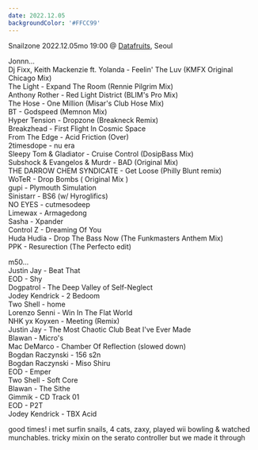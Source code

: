 ```yaml
---
date: 2022.12.05
backgroundColor: '#FFCC99'
---
```


Snailzone 2022.12.05mo 19:00 @ [Datafruits](http://www.datafruits.fm/), Seoul  

Jonnn...  
Dj Fixx, Keith Mackenzie ft. Yolanda - Feelin' The Luv (KMFX Original Chicago Mix)  
The Light - Expand The Room (Rennie Pilgrim Mix)  
Anthony Rother - Red Light District (BLIM's Pro Mix)  
The Hose - One Million (Misar's Club Hose Mix)  
BT - Godspeed (Memnon Mix)  
Hyper Tension - Dropzone (Breakneck Remix)  
Breakzhead - First Flight In Cosmic Space  
From The Edge - Acid Friction (Over)  
2timesdope - nu era  
Sleepy Tom & Gladiator - Cruise Control (DosipBass Mix)  
Subshock & Evangelos & Murdr - BAD (Original Mix)  
THE DARROW CHEM SYNDICATE - Get Loose (Philly Blunt remix)  
WoTeR - Drop Bombs ( Original Mix )  
gupi - Plymouth Simulation  
Sinistarr - BS6 (w/ Hyroglifics)  
NO EYES - cutmesodeep  
Limewax - Armagedong  
Sasha - Xpander  
Control Z - Dreaming Of You  
Huda Hudia - Drop The Bass Now (The Funkmasters Anthem Mix)  
PPK - Resurection (The Perfecto edit)  

m50...  
Justin Jay - Beat That  
EOD - Shy  
Dogpatrol - The Deep Valley of Self-Neglect  
Jodey Kendrick - 2 Bedoom  
Two Shell - home  
Lorenzo Senni - Win In The Flat World  
NHK yx Koyxen - Meeting (Remix)  
Justin Jay - The Most Chaotic Club Beat I've Ever Made  
Blawan - Micro's  
Mac DeMarco - Chamber Of Reflection (slowed down)  
Bogdan Raczynski - 156 s2n  
Bogdan Raczynski - Miso Shiru  
EOD - Emper  
Two Shell - Soft Core  
Blawan - The Sithe  
Gimmik - CD Track 01  
EOD - P2T  
Jodey Kendrick - TBX Acid  

good times! i met surfin snails, 4 cats, zaxy, played wii bowling & watched munchables. tricky mixin on the serato controller but we made it through
